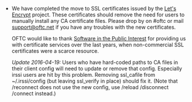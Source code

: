   * We have completed the move to SSL certificates issued by the
    [Let's Encrypt](https://letsencrypt.org/) project. These certificates
    should remove the need for users to manually install any CA certificate
    files. Please drop by on #oftc or mail support@oftc.net if you have any
    troubles with the new certificates.

    OFTC would like to thank
    [Software in the Public Interest](http://spi-inc.org/)
    for providing us with certificate services over the last years, when
    non-commercial SSL certificates were a scarce resource.

    *Update 2016-04-19:* Users who have hard-coded paths to CA files in their
    client config will need to update or remove that config. Especially irssi
    users are hit by this problem. Removing ssl_cafile from ~/.irssi/config
    (but leaving ssl_verify in place) should fix it. (Note that /reconnect does
    not use the new config, use /reload /disconnect /connect instead.)
